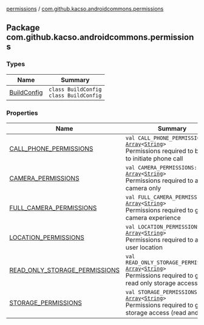[permissions](../index.md) / [com.github.kacso.androidcommons.permissions](./index.md)

## Package com.github.kacso.androidcommons.permissions

### Types

| Name | Summary |
|---|---|
| [BuildConfig](-build-config/index.md) | `class BuildConfig`<br>`class BuildConfig` |

### Properties

| Name | Summary |
|---|---|
| [CALL_PHONE_PERMISSIONS](-c-a-l-l_-p-h-o-n-e_-p-e-r-m-i-s-s-i-o-n-s.md) | `val CALL_PHONE_PERMISSIONS: `[`Array`](https://kotlinlang.org/api/latest/jvm/stdlib/kotlin/-array/index.html)`<`[`String`](https://kotlinlang.org/api/latest/jvm/stdlib/kotlin/-string/index.html)`>`<br>Permissions required to be able to initiate phone call |
| [CAMERA_PERMISSIONS](-c-a-m-e-r-a_-p-e-r-m-i-s-s-i-o-n-s.md) | `val CAMERA_PERMISSIONS: `[`Array`](https://kotlinlang.org/api/latest/jvm/stdlib/kotlin/-array/index.html)`<`[`String`](https://kotlinlang.org/api/latest/jvm/stdlib/kotlin/-string/index.html)`>`<br>Permissions required to access camera only |
| [FULL_CAMERA_PERMISSIONS](-f-u-l-l_-c-a-m-e-r-a_-p-e-r-m-i-s-s-i-o-n-s.md) | `val FULL_CAMERA_PERMISSIONS: `[`Array`](https://kotlinlang.org/api/latest/jvm/stdlib/kotlin/-array/index.html)`<`[`String`](https://kotlinlang.org/api/latest/jvm/stdlib/kotlin/-string/index.html)`>`<br>Permissions required to get full camera experience |
| [LOCATION_PERMISSIONS](-l-o-c-a-t-i-o-n_-p-e-r-m-i-s-s-i-o-n-s.md) | `val LOCATION_PERMISSIONS: `[`Array`](https://kotlinlang.org/api/latest/jvm/stdlib/kotlin/-array/index.html)`<`[`String`](https://kotlinlang.org/api/latest/jvm/stdlib/kotlin/-string/index.html)`>`<br>Permissions required to access user location |
| [READ_ONLY_STORAGE_PERMISSIONS](-r-e-a-d_-o-n-l-y_-s-t-o-r-a-g-e_-p-e-r-m-i-s-s-i-o-n-s.md) | `val READ_ONLY_STORAGE_PERMISSIONS: `[`Array`](https://kotlinlang.org/api/latest/jvm/stdlib/kotlin/-array/index.html)`<`[`String`](https://kotlinlang.org/api/latest/jvm/stdlib/kotlin/-string/index.html)`>`<br>Permissions required to gain read only storage access |
| [STORAGE_PERMISSIONS](-s-t-o-r-a-g-e_-p-e-r-m-i-s-s-i-o-n-s.md) | `val STORAGE_PERMISSIONS: `[`Array`](https://kotlinlang.org/api/latest/jvm/stdlib/kotlin/-array/index.html)`<`[`String`](https://kotlinlang.org/api/latest/jvm/stdlib/kotlin/-string/index.html)`>`<br>Permissions required to gain full storage access (read and write) |
